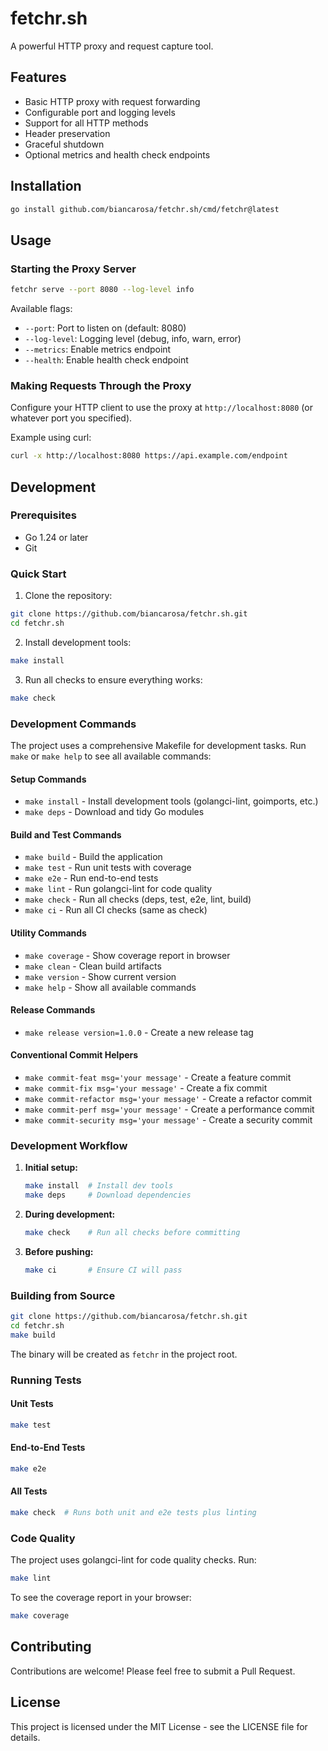 # fetchr.sh

A powerful HTTP proxy and request capture tool.

## Features

- Basic HTTP proxy with request forwarding
- Configurable port and logging levels
- Support for all HTTP methods
- Header preservation
- Graceful shutdown
- Optional metrics and health check endpoints

## Installation

```bash
go install github.com/biancarosa/fetchr.sh/cmd/fetchr@latest
```

## Usage

### Starting the Proxy Server

```bash
fetchr serve --port 8080 --log-level info
```

Available flags:
- `--port`: Port to listen on (default: 8080)
- `--log-level`: Logging level (debug, info, warn, error)
- `--metrics`: Enable metrics endpoint
- `--health`: Enable health check endpoint

### Making Requests Through the Proxy

Configure your HTTP client to use the proxy at `http://localhost:8080` (or whatever port you specified).

Example using curl:
```bash
curl -x http://localhost:8080 https://api.example.com/endpoint
```

## Development

### Prerequisites

- Go 1.24 or later
- Git

### Quick Start

1. Clone the repository:
```bash
git clone https://github.com/biancarosa/fetchr.sh.git
cd fetchr.sh
```

2. Install development tools:
```bash
make install
```

3. Run all checks to ensure everything works:
```bash
make check
```

### Development Commands

The project uses a comprehensive Makefile for development tasks. Run `make` or `make help` to see all available commands:

#### Setup Commands
- `make install` - Install development tools (golangci-lint, goimports, etc.)
- `make deps` - Download and tidy Go modules

#### Build and Test Commands
- `make build` - Build the application
- `make test` - Run unit tests with coverage
- `make e2e` - Run end-to-end tests
- `make lint` - Run golangci-lint for code quality
- `make check` - Run all checks (deps, test, e2e, lint, build)
- `make ci` - Run all CI checks (same as check)

#### Utility Commands
- `make coverage` - Show coverage report in browser
- `make clean` - Clean build artifacts
- `make version` - Show current version
- `make help` - Show all available commands

#### Release Commands
- `make release version=1.0.0` - Create a new release tag

#### Conventional Commit Helpers
- `make commit-feat msg='your message'` - Create a feature commit
- `make commit-fix msg='your message'` - Create a fix commit
- `make commit-refactor msg='your message'` - Create a refactor commit
- `make commit-perf msg='your message'` - Create a performance commit
- `make commit-security msg='your message'` - Create a security commit

### Development Workflow

1. **Initial setup:**
   ```bash
   make install  # Install dev tools
   make deps     # Download dependencies
   ```

2. **During development:**
   ```bash
   make check    # Run all checks before committing
   ```

3. **Before pushing:**
   ```bash
   make ci       # Ensure CI will pass
   ```

### Building from Source

```bash
git clone https://github.com/biancarosa/fetchr.sh.git
cd fetchr.sh
make build
```

The binary will be created as `fetchr` in the project root.

### Running Tests

#### Unit Tests
```bash
make test
```

#### End-to-End Tests
```bash
make e2e
```

#### All Tests
```bash
make check  # Runs both unit and e2e tests plus linting
```

### Code Quality

The project uses golangci-lint for code quality checks. Run:

```bash
make lint
```

To see the coverage report in your browser:

```bash
make coverage
```

## Contributing

Contributions are welcome! Please feel free to submit a Pull Request.

## License

This project is licensed under the MIT License - see the LICENSE file for details.
